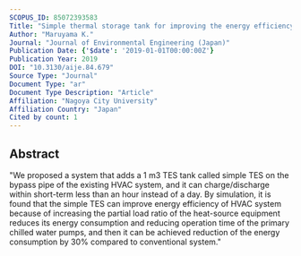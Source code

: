 ```yaml
---
SCOPUS_ID: 85072393583
Title: "Simple thermal storage tank for improving the energy efficiency of an existing air-conditioning system"
Author: "Maruyama K."
Journal: "Journal of Environmental Engineering (Japan)"
Publication Date: {'$date': '2019-01-01T00:00:00Z'}
Publication Year: 2019
DOI: "10.3130/aije.84.679"
Source Type: "Journal"
Document Type: "ar"
Document Type Description: "Article"
Affiliation: "Nagoya City University"
Affiliation Country: "Japan"
Cited by count: 1
---
```


## Abstract
"We proposed a system that adds a 1 m3 TES tank called simple TES on the bypass pipe of the existing HVAC system, and it can charge/discharge within short-term less than an hour instead of a day. By simulation, it is found that the simple TES can improve energy efficiency of HVAC system because of increasing the partial load ratio of the heat-source equipment reduces its energy consumption and reducing operation time of the primary chilled water pumps, and then it can be achieved reduction of the energy consumption by 30% compared to conventional system."
